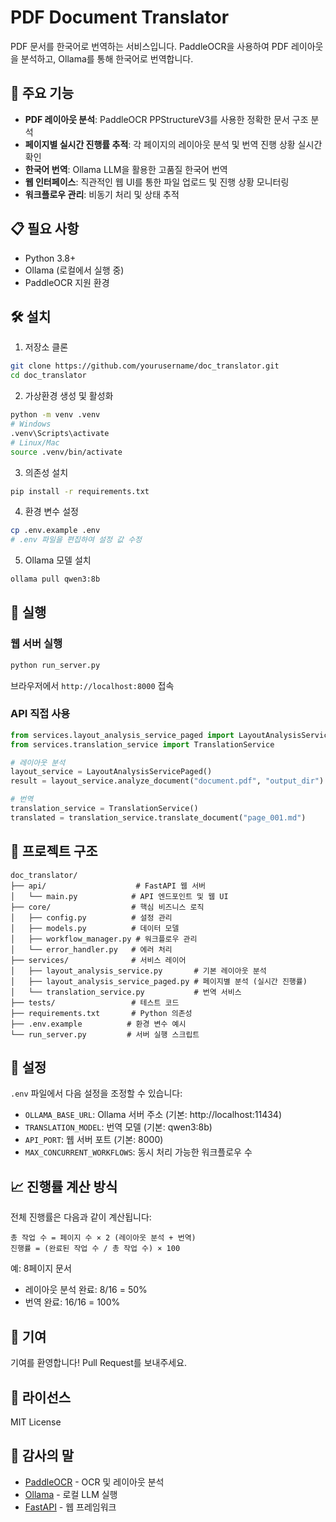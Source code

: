 # PDF Document Translator

PDF 문서를 한국어로 번역하는 서비스입니다. PaddleOCR을 사용하여 PDF 레이아웃을 분석하고, Ollama를 통해 한국어로 번역합니다.

## 🚀 주요 기능

- **PDF 레이아웃 분석**: PaddleOCR PPStructureV3를 사용한 정확한 문서 구조 분석
- **페이지별 실시간 진행률 추적**: 각 페이지의 레이아웃 분석 및 번역 진행 상황 실시간 확인
- **한국어 번역**: Ollama LLM을 활용한 고품질 한국어 번역
- **웹 인터페이스**: 직관적인 웹 UI를 통한 파일 업로드 및 진행 상황 모니터링
- **워크플로우 관리**: 비동기 처리 및 상태 추적

## 📋 필요 사항

- Python 3.8+
- Ollama (로컬에서 실행 중)
- PaddleOCR 지원 환경

## 🛠️ 설치

1. 저장소 클론
```bash
git clone https://github.com/yourusername/doc_translator.git
cd doc_translator
```

2. 가상환경 생성 및 활성화
```bash
python -m venv .venv
# Windows
.venv\Scripts\activate
# Linux/Mac
source .venv/bin/activate
```

3. 의존성 설치
```bash
pip install -r requirements.txt
```

4. 환경 변수 설정
```bash
cp .env.example .env
# .env 파일을 편집하여 설정 값 수정
```

5. Ollama 모델 설치
```bash
ollama pull qwen3:8b
```

## 🚀 실행

### 웹 서버 실행
```bash
python run_server.py
```

브라우저에서 `http://localhost:8000` 접속

### API 직접 사용
```python
from services.layout_analysis_service_paged import LayoutAnalysisServicePaged
from services.translation_service import TranslationService

# 레이아웃 분석
layout_service = LayoutAnalysisServicePaged()
result = layout_service.analyze_document("document.pdf", "output_dir")

# 번역
translation_service = TranslationService()
translated = translation_service.translate_document("page_001.md")
```

## 📁 프로젝트 구조

```
doc_translator/
├── api/                    # FastAPI 웹 서버
│   └── main.py            # API 엔드포인트 및 웹 UI
├── core/                  # 핵심 비즈니스 로직
│   ├── config.py          # 설정 관리
│   ├── models.py          # 데이터 모델
│   ├── workflow_manager.py # 워크플로우 관리
│   └── error_handler.py   # 에러 처리
├── services/              # 서비스 레이어
│   ├── layout_analysis_service.py       # 기본 레이아웃 분석
│   ├── layout_analysis_service_paged.py # 페이지별 분석 (실시간 진행률)
│   └── translation_service.py           # 번역 서비스
├── tests/                 # 테스트 코드
├── requirements.txt       # Python 의존성
├── .env.example          # 환경 변수 예시
└── run_server.py         # 서버 실행 스크립트
```

## 🔧 설정

`.env` 파일에서 다음 설정을 조정할 수 있습니다:

- `OLLAMA_BASE_URL`: Ollama 서버 주소 (기본: http://localhost:11434)
- `TRANSLATION_MODEL`: 번역 모델 (기본: qwen3:8b)
- `API_PORT`: 웹 서버 포트 (기본: 8000)
- `MAX_CONCURRENT_WORKFLOWS`: 동시 처리 가능한 워크플로우 수

## 📈 진행률 계산 방식

전체 진행률은 다음과 같이 계산됩니다:

```
총 작업 수 = 페이지 수 × 2 (레이아웃 분석 + 번역)
진행률 = (완료된 작업 수 / 총 작업 수) × 100
```

예: 8페이지 문서
- 레이아웃 분석 완료: 8/16 = 50%
- 번역 완료: 16/16 = 100%

## 🤝 기여

기여를 환영합니다! Pull Request를 보내주세요.

## 📝 라이선스

MIT License

## 🙏 감사의 말

- [PaddleOCR](https://github.com/PaddlePaddle/PaddleOCR) - OCR 및 레이아웃 분석
- [Ollama](https://ollama.ai/) - 로컬 LLM 실행
- [FastAPI](https://fastapi.tiangolo.com/) - 웹 프레임워크